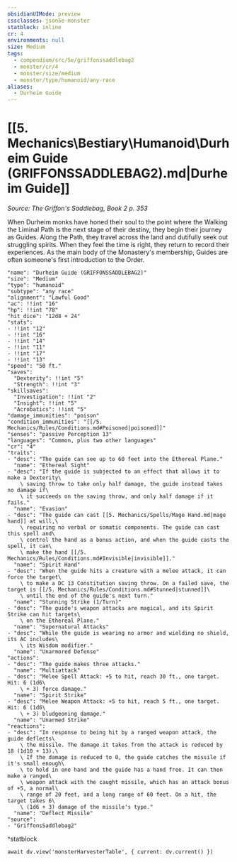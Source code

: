 ```yaml
---
obsidianUIMode: preview
cssclasses: json5e-monster
statblock: inline
cr: 4
environments: null
size: Medium
tags:
  - compendium/src/5e/griffonssaddlebag2
  - monster/cr/4
  - monster/size/medium
  - monster/type/humanoid/any-race
aliases:
  - Durheim Guide
---
```

# [[5. Mechanics\Bestiary\Humanoid\Durheim Guide (GRIFFONSSADDLEBAG2).md|Durheim Guide]]
*Source: The Griffon's Saddlebag, Book 2 p. 353*

When Durheim monks have honed their soul to the point where the Walking the Liminal Path is the next stage of their destiny, they begin their journey as Guides. Along the Path, they travel across the land and dutifully seek out struggling spirits. When they feel the time is right, they return to record their experiences. As the main body of the Monastery's membership, Guides are often someone's first introduction to the Order.

```statblock
"name": "Durheim Guide (GRIFFONSSADDLEBAG2)"
"size": "Medium"
"type": "humanoid"
"subtype": "any race"
"alignment": "Lawful Good"
"ac": !!int "16"
"hp": !!int "78"
"hit_dice": "12d8 + 24"
"stats":
- !!int "12"
- !!int "16"
- !!int "14"
- !!int "11"
- !!int "17"
- !!int "13"
"speed": "50 ft."
"saves":
  "Dexterity": !!int "5"
  "Strength": !!int "3"
"skillsaves":
  "Investigation": !!int "2"
  "Insight": !!int "5"
  "Acrobatics": !!int "5"
"damage_immunities": "poison"
"condition_immunities": "[[/5. Mechanics/Rules/Conditions.md#Poisoned|poisoned]]"
"senses": "passive Perception 13"
"languages": "Common, plus two other languages"
"cr": "4"
"traits":
- "desc": "The guide can see up to 60 feet into the Ethereal Plane."
  "name": "Ethereal Sight"
- "desc": "If the guide is subjected to an effect that allows it to make a Dexterity\
    \ saving throw to take only half damage, the guide instead takes no damage if\
    \ it succeeds on the saving throw, and only half damage if it fails."
  "name": "Evasion"
- "desc": "The guide can cast [[5. Mechanics/Spells/Mage Hand.md|mage hand]] at will,\
    \ requiring no verbal or somatic components. The guide can cast this spell and\
    \ control the hand as a bonus action, and when the guide casts the spell, it can\
    \ make the hand [[/5. Mechanics/Rules/Conditions.md#Invisible|invisible]]."
  "name": "Spirit Hand"
- "desc": "When the guide hits a creature with a melee attack, it can force the target\
    \ to make a DC 13 Constitution saving throw. On a failed save, the target is [[/5. Mechanics/Rules/Conditions.md#Stunned|stunned]]\
    \ until the end of the guide's next turn."
  "name": "Stunning Strike (1/Turn)"
- "desc": "The guide's weapon attacks are magical, and its Spirit Strike can hit targets\
    \ on the Ethereal Plane."
  "name": "Supernatural Attacks"
- "desc": "While the guide is wearing no armor and wielding no shield, its AC includes\
    \ its Wisdom modifier."
  "name": "Unarmored Defense"
"actions":
- "desc": "The guide makes three attacks."
  "name": "Multiattack"
- "desc": "Melee Spell Attack: +5 to hit, reach 30 ft., one target. Hit: 6 (1d6\
    \ + 3) force damage."
  "name": "Spirit Strike"
- "desc": "Melee Weapon Attack: +5 to hit, reach 5 ft., one target. Hit: 6 (1d6\
    \ + 3) bludgeoning damage."
  "name": "Unarmed Strike"
"reactions":
- "desc": "In response to being hit by a ranged weapon attack, the guide deflects\
    \ the missile. The damage it takes from the attack is reduced by 18 (1d10 + 13).\
    \ If the damage is reduced to 0, the guide catches the missile if it's small enough\
    \ to hold in one hand and the guide has a hand free. It can then make a ranged\
    \ weapon attack with the caught missile, which has an attack bonus of +5, a normal\
    \ range of 20 feet, and a long range of 60 feet. On a hit, the target takes 6\
    \ (1d6 + 3) damage of the missile's type."
  "name": "Deflect Missile"
"source":
- "GriffonsSaddlebag2"
```
^statblock

```dataviewjs
await dv.view('monsterHarvesterTable', { current: dv.current() })
```
